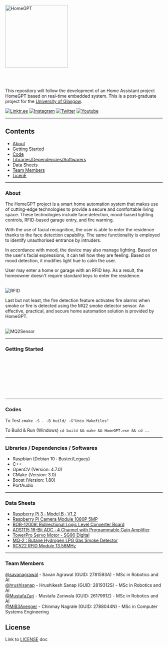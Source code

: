 <a href="https://github.com/savanagrawal/HomeGPT" target="_blank"><img src="https://mib3avenger.com/raspberry-pi/images/HomeGPT_icon.png" alt="HomeGPT" width="200" height="200" /></a>

\
\
</br>
This repository will follow the development of an Home Assistant project HomeGPT based on real-time embedded system. This is a post-graduate project for the [University of Glasgow](https://gla.ac.uk).




[![Linktr.ee](https://mib3avenger.com/raspberry-pi/images/icons8-link-48.png)](https://linktr.ee/homegpt)
[![Instagram](https://mib3avenger.com/raspberry-pi/images/icons8-instagram-48.png)](https://www.instagram.com/homegpt/)
[![Twitter](https://mib3avenger.com/raspberry-pi/images/icons8-twitter-48.png)](http://twitter.com/HomeGPT)
[![Youtube](https://mib3avenger.com/raspberry-pi/images/icons8-youtube-48.png)](https://www.youtube.com/@HomeGPT)


---

## Contents
- [About](#1)
- [Getting Started](#2)
- [Code](#3)
- [Libraries/Dependencies/Softwarers](#4)
- [Data Sheets](#5) 
- [Team Members](#6)
- [LicenE](#7)

---


<a id='1'></a>

### About
The HomeGPT project is a smart home automation system that makes use of cutting-edge technologies to provide a secure and comfortable living space. These technologies include face detection, mood-based lighting controls, RFID-based garage entry, and fire warning.

With the use of facial recognition, the user is able to enter the residence thanks to the face detection capability. The same functionality is employed to identify unauthorised entrance by intruders.


In accordance with mood, the device may also manage lighting. Based on the user's facial expressions, it can tell how they are feeling. Based on mood detection, it modifies light hue to calm the user. 

User may enter a home or garage with an RFID key. As a result, the homeowner doesn't require standard keys to enter the residence.
\
</br>

![RFID](https://github.com/savanagrawal/HomeGPT/img/RFID_RC522_and_Raspberry_pi_bb.png)


Last but not least, the fire detection feature activates fire alarms when smoke or fire is detected using the MQ2 smoke detector sensor. An effective, practical, and secure home automation solution is provided by HomeGPT.
\
</br>

![MQ2Sensor](https://github.com/savanagrawal/HomeGPT/img/MQ2_ADC_and_Raspberry_pi.png)




---
<a id='2'></a>

### Getting Started
\
\
\
\
\
\
</br>


---
<a id='3'></a>

### Codes

To Test
```cmake -S . -B build/ -G"Unix Makefiles"```

To Build & Run (Windows)
```cd build && make && HomeGPT.exe && cd ..```


---
<a id='4'></a>

### Libraries / Dependencies / Softwares

- Raspbian (Debian 10 : Buster/Legacy)
- C++
- OpenCV (Version: 4.7.0)
- CMake (Version: 3.0)
- Boost (Version: 1.80)
- PortAudio




---
<a id='5'></a>

### Data Sheets
- [Raspberry Pi 3 : Model B : V1.2](https://github.com/savanagrawal/HomeGPT/hardware/Raspberry_Pi_3_Model_B_V1.2.pdf)
- [Raspberry Pi Camera Module 1080P 5MP](https://github.com/savanagrawal/HomeGPT/hardware/Raspberry_Pi_Camera_Module_1080P_5MP.pdf)
- [BOB-12009: Bidirectional Logic Level Converter Board](https://github.com/savanagrawal/HomeGPT/hardware/BOB_12009_Bidirectional_Logic_Level_Converter_Board.pdf)
- [ADS1115 16-Bit ADC : 4 Channel with Programmable Gain Amplifier](https://github.com/savanagrawal/HomeGPT/hardware/ADS1115_16_Bit_ADC_4_Channel_with_Programmable_Gain_Amplifier.pdf)
- [TowerPro Servo Motor - SG90 Digital](https://github.com/savanagrawal/HomeGPT/hardware/TowerPro_Servo_Motor_SG90_Digital.pdf)
- [MQ-2 : Butane Hydrogen LPG Gas Smoke Detector](https://github.com/savanagrawal/HomeGPT/hardware/MQ_2_Butane_Hydrogen_LPG_Gas_Smoke_Detector_datasheet_and_schematics.pdf)
- [RC522 RFID Module 13.56MHz](https://github.com/savanagrawal/HomeGPT/hardware/RC522_RFID_Module_13.56MHz.pdf)

---


<a id='6'></a>
### Team Members

[@savanagrawal](https://github.com/savanagrawal) - Savan Agrawal (GUID: 2781593A) - MSc in Robotics and AI<br>
[@hrushisanap](https://github.com/hrushisanap) - Hrushikesh Sanap (GUID: 2819312S) - MSc in Robotics and AI<br>
[@MustafaZari](https://github.com/MustafaZari) - Mustafa Zariwala (GUID: 2617991Z) - MSc in Robotics and AI<br>
[@MiB3Avenger](https://github.com/MiB3Avenger) - Chinmay Nagrale (GUID: 2788044N) - MSc in Computer Systems Engineering<br>

<a id='7'></a>
## License
Link to [LICENSE](https://github.com/savanagrawal/HomeGPT/LICENSE) doc